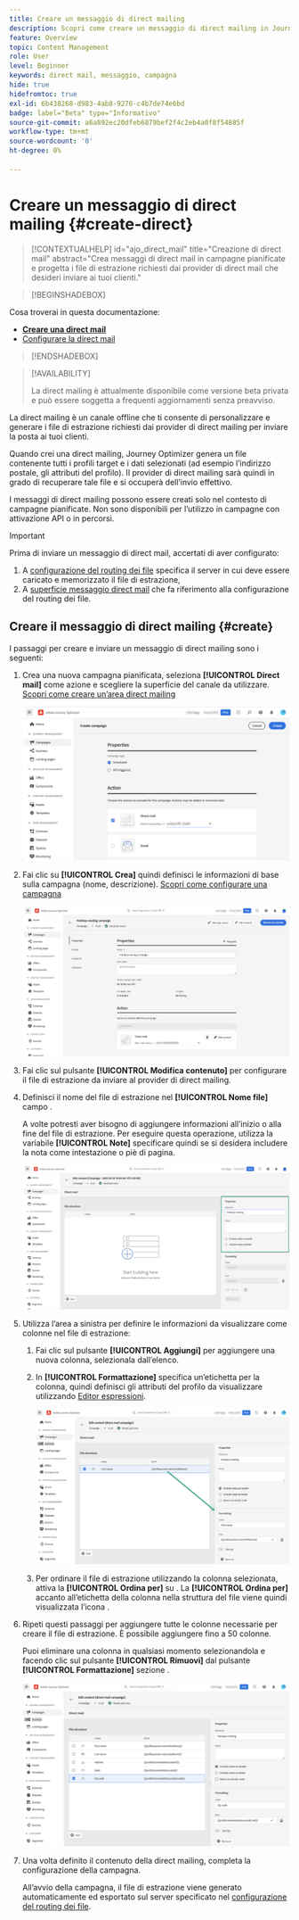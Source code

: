 ```yaml
---
title: Creare un messaggio di direct mailing
description: Scopri come creare un messaggio di direct mailing in Journey Optimizer
feature: Overview
topic: Content Management
role: User
level: Beginner
keywords: direct mail, messaggio, campagna
hide: true
hidefromtoc: true
exl-id: 6b438268-d983-4ab8-9276-c4b7de74e6bd
badge: label="Beta" type="Informativo"
source-git-commit: a6a892ec20dfeb6879bef2f4c2eb4a0f8f54885f
workflow-type: tm+mt
source-wordcount: '0'
ht-degree: 0%

---
```


# Creare un messaggio di direct mailing {#create-direct}

>[!CONTEXTUALHELP]
>id="ajo_direct_mail"
>title="Creazione di direct mail"
>abstract="Crea messaggi di direct mail in campagne pianificate e progetta i file di estrazione richiesti dai provider di direct mail che desideri inviare ai tuoi clienti."

>[!BEGINSHADEBOX]

Cosa troverai in questa documentazione:

* **[Creare una direct mail](create-direct-mail.md)**
* [Configurare la direct mail](direct-mail-configuration.md)

>[!ENDSHADEBOX]

>[!AVAILABILITY]
>
>La direct mailing è attualmente disponibile come versione beta privata e può essere soggetta a frequenti aggiornamenti senza preavviso.

La direct mailing è un canale offline che ti consente di personalizzare e generare i file di estrazione richiesti dai provider di direct mailing per inviare la posta ai tuoi clienti.

Quando crei una direct mailing, Journey Optimizer genera un file contenente tutti i profili target e i dati selezionati (ad esempio l’indirizzo postale, gli attributi del profilo). Il provider di direct mailing sarà quindi in grado di recuperare tale file e si occuperà dell’invio effettivo.

I messaggi di direct mailing possono essere creati solo nel contesto di campagne pianificate. Non sono disponibili per l’utilizzo in campagne con attivazione API o in percorsi.

>[!IMPORTANT]
>
>Prima di inviare un messaggio di direct mail, accertati di aver configurato:
>
>1. A [configurazione del routing dei file](../direct-mail/direct-mail-configuration.md#file-routing-configuration) specifica il server in cui deve essere caricato e memorizzato il file di estrazione,
>1. A [superficie messaggio direct mail](../direct-mail/direct-mail-configuration.md#direct-mail-surface) che fa riferimento alla configurazione del routing dei file.


## Creare il messaggio di direct mailing {#create}

I passaggi per creare e inviare un messaggio di direct mailing sono i seguenti:

1. Crea una nuova campagna pianificata, seleziona **[!UICONTROL Direct mail]** come azione e scegliere la superficie del canale da utilizzare. [Scopri come creare un’area direct mailing](../direct-mail/direct-mail-configuration.md#direct-mail-surface)

   ![](assets/direct-mail-campaign.png)

1. Fai clic su **[!UICONTROL Crea]** quindi definisci le informazioni di base sulla campagna (nome, descrizione). [Scopri come configurare una campagna](../campaigns/create-campaign.md)

   ![](assets/direct-mail-edit.png)

1. Fai clic sul pulsante **[!UICONTROL Modifica contenuto]** per configurare il file di estrazione da inviare al provider di direct mailing.

1. Definisci il nome del file di estrazione nel **[!UICONTROL Nome file]** campo .

   A volte potresti aver bisogno di aggiungere informazioni all’inizio o alla fine del file di estrazione. Per eseguire questa operazione, utilizza la variabile **[!UICONTROL Note]** specificare quindi se si desidera includere la nota come intestazione o piè di pagina.

   <!--Click on the button to the right of the Output file field and enter the desired label. You can use personalization fields, content blocks and dynamic text (see Defining content). For example, you can complete the label with the delivery ID or the extraction date.-->

   ![](assets/direct-mail-properties.png)

1. Utilizza l’area a sinistra per definire le informazioni da visualizzare come colonne nel file di estrazione:

   1. Fai clic sul pulsante **[!UICONTROL Aggiungi]** per aggiungere una nuova colonna, selezionala dall’elenco.

   1. In **[!UICONTROL Formattazione]** specifica un’etichetta per la colonna, quindi definisci gli attributi del profilo da visualizzare utilizzando [Editor espressioni](../personalization/personalization-build-expressions.md).

      ![](assets/direct-mail-content.png)

   1. Per ordinare il file di estrazione utilizzando la colonna selezionata, attiva la **[!UICONTROL Ordina per]** su . La **[!UICONTROL Ordina per]** accanto all’etichetta della colonna nella struttura del file viene quindi visualizzata l’icona .

1. Ripeti questi passaggi per aggiungere tutte le colonne necessarie per creare il file di estrazione. È possibile aggiungere fino a 50 colonne.

   Puoi eliminare una colonna in qualsiasi momento selezionandola e facendo clic sul pulsante **[!UICONTROL Rimuovi]** dal pulsante **[!UICONTROL Formattazione]** sezione .

   ![](assets/direct-mail-complete.png)

1. Una volta definito il contenuto della direct mailing, completa la configurazione della campagna.

   All’avvio della campagna, il file di estrazione viene generato automaticamente ed esportato sul server specificato nel [configurazione del routing dei file](../direct-mail/direct-mail-configuration.md).
